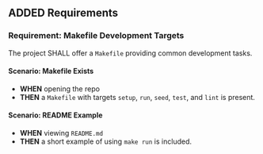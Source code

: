 ## ADDED Requirements

### Requirement: Makefile Development Targets

The project SHALL offer a `Makefile` providing common development tasks.

#### Scenario: Makefile Exists

- **WHEN** opening the repo
- **THEN** a `Makefile` with targets `setup`, `run`, `seed`, `test`, and `lint` is present.

#### Scenario: README Example

- **WHEN** viewing `README.md`
- **THEN** a short example of using `make run` is included.
